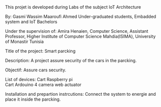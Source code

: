 This projet is developed during Labs of the subject IoT Architecture

By:
Gasmi Wassim
Maaroufi Ahmed
Under-graduated students, 
Embadded system and IoT Bachelors 


Under the supervision of:
Amira Henaien, 
Computer Science, Assistant Professor,
Higher Institute of Computer Science Mahdia(ISIMA),
University of Monastir Tunisia


Title of the project:
Smart parcking

Description:
A project assure security of the cars in the parcking.

Objectif:
Assure cars security.

List of devices:
Cart Raspberry pi  
Cart Ardouino
4 camera web
actuator

Installation and prepartion instrcutions: 
Connect the system to energie and place it inside the parcking.
